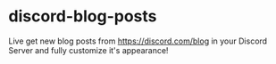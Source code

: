 # discord-blog-posts
Live get new blog posts from https://discord.com/blog in your Discord Server and fully customize it's appearance!
